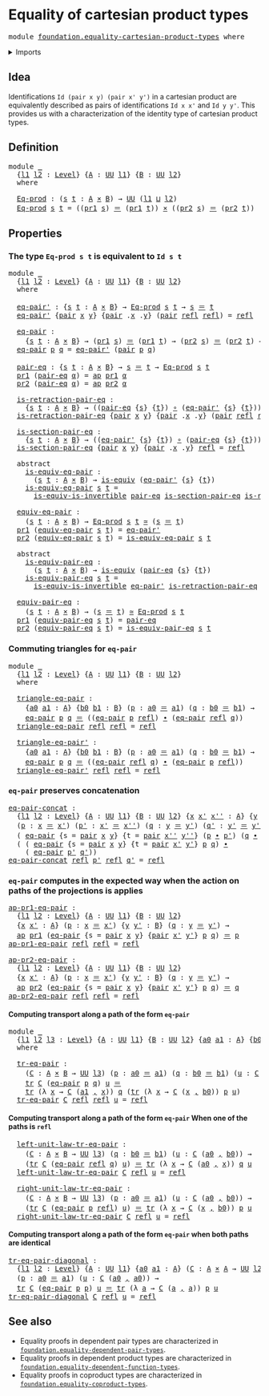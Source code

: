 # Equality of cartesian product types

<pre class="Agda"><a id="48" class="Keyword">module</a> <a id="55" href="foundation.equality-cartesian-product-types.html" class="Module">foundation.equality-cartesian-product-types</a> <a id="99" class="Keyword">where</a>
</pre>
<details><summary>Imports</summary>

<pre class="Agda"><a id="155" class="Keyword">open</a> <a id="160" class="Keyword">import</a> <a id="167" href="foundation.action-on-identifications-functions.html" class="Module">foundation.action-on-identifications-functions</a>
<a id="214" class="Keyword">open</a> <a id="219" class="Keyword">import</a> <a id="226" href="foundation.dependent-pair-types.html" class="Module">foundation.dependent-pair-types</a>
<a id="258" class="Keyword">open</a> <a id="263" class="Keyword">import</a> <a id="270" href="foundation.universe-levels.html" class="Module">foundation.universe-levels</a>

<a id="298" class="Keyword">open</a> <a id="303" class="Keyword">import</a> <a id="310" href="foundation-core.cartesian-product-types.html" class="Module">foundation-core.cartesian-product-types</a>
<a id="350" class="Keyword">open</a> <a id="355" class="Keyword">import</a> <a id="362" href="foundation-core.equivalences.html" class="Module">foundation-core.equivalences</a>
<a id="391" class="Keyword">open</a> <a id="396" class="Keyword">import</a> <a id="403" href="foundation-core.function-types.html" class="Module">foundation-core.function-types</a>
<a id="434" class="Keyword">open</a> <a id="439" class="Keyword">import</a> <a id="446" href="foundation-core.homotopies.html" class="Module">foundation-core.homotopies</a>
<a id="473" class="Keyword">open</a> <a id="478" class="Keyword">import</a> <a id="485" href="foundation-core.identity-types.html" class="Module">foundation-core.identity-types</a>
<a id="516" class="Keyword">open</a> <a id="521" class="Keyword">import</a> <a id="528" href="foundation-core.transport-along-identifications.html" class="Module">foundation-core.transport-along-identifications</a>
</pre>
</details>

## Idea

Identifications `Id (pair x y) (pair x' y')` in a cartesian product are
equivalently described as pairs of identifications `Id x x'` and `Id y y'`. This
provides us with a characterization of the identity type of cartesian product
types.

## Definition

<pre class="Agda"><a id="864" class="Keyword">module</a> <a id="871" href="foundation.equality-cartesian-product-types.html#871" class="Module">_</a>
  <a id="875" class="Symbol">{</a><a id="876" href="foundation.equality-cartesian-product-types.html#876" class="Bound">l1</a> <a id="879" href="foundation.equality-cartesian-product-types.html#879" class="Bound">l2</a> <a id="882" class="Symbol">:</a> <a id="884" href="Agda.Primitive.html#591" class="Postulate">Level</a><a id="889" class="Symbol">}</a> <a id="891" class="Symbol">{</a><a id="892" href="foundation.equality-cartesian-product-types.html#892" class="Bound">A</a> <a id="894" class="Symbol">:</a> <a id="896" href="Agda.Primitive.html#320" class="Primitive">UU</a> <a id="899" href="foundation.equality-cartesian-product-types.html#876" class="Bound">l1</a><a id="901" class="Symbol">}</a> <a id="903" class="Symbol">{</a><a id="904" href="foundation.equality-cartesian-product-types.html#904" class="Bound">B</a> <a id="906" class="Symbol">:</a> <a id="908" href="Agda.Primitive.html#320" class="Primitive">UU</a> <a id="911" href="foundation.equality-cartesian-product-types.html#879" class="Bound">l2</a><a id="913" class="Symbol">}</a>
  <a id="917" class="Keyword">where</a>

  <a id="926" href="foundation.equality-cartesian-product-types.html#926" class="Function">Eq-prod</a> <a id="934" class="Symbol">:</a> <a id="936" class="Symbol">(</a><a id="937" href="foundation.equality-cartesian-product-types.html#937" class="Bound">s</a> <a id="939" href="foundation.equality-cartesian-product-types.html#939" class="Bound">t</a> <a id="941" class="Symbol">:</a> <a id="943" href="foundation.equality-cartesian-product-types.html#892" class="Bound">A</a> <a id="945" href="foundation-core.cartesian-product-types.html#543" class="Function Operator">×</a> <a id="947" href="foundation.equality-cartesian-product-types.html#904" class="Bound">B</a><a id="948" class="Symbol">)</a> <a id="950" class="Symbol">→</a> <a id="952" href="Agda.Primitive.html#320" class="Primitive">UU</a> <a id="955" class="Symbol">(</a><a id="956" href="foundation.equality-cartesian-product-types.html#876" class="Bound">l1</a> <a id="959" href="Agda.Primitive.html#804" class="Primitive Operator">⊔</a> <a id="961" href="foundation.equality-cartesian-product-types.html#879" class="Bound">l2</a><a id="963" class="Symbol">)</a>
  <a id="967" href="foundation.equality-cartesian-product-types.html#926" class="Function">Eq-prod</a> <a id="975" href="foundation.equality-cartesian-product-types.html#975" class="Bound">s</a> <a id="977" href="foundation.equality-cartesian-product-types.html#977" class="Bound">t</a> <a id="979" class="Symbol">=</a> <a id="981" class="Symbol">((</a><a id="983" href="foundation.dependent-pair-types.html#603" class="Field">pr1</a> <a id="987" href="foundation.equality-cartesian-product-types.html#975" class="Bound">s</a><a id="988" class="Symbol">)</a> <a id="990" href="foundation-core.identity-types.html#5999" class="Function Operator">＝</a> <a id="992" class="Symbol">(</a><a id="993" href="foundation.dependent-pair-types.html#603" class="Field">pr1</a> <a id="997" href="foundation.equality-cartesian-product-types.html#977" class="Bound">t</a><a id="998" class="Symbol">))</a> <a id="1001" href="foundation-core.cartesian-product-types.html#543" class="Function Operator">×</a> <a id="1003" class="Symbol">((</a><a id="1005" href="foundation.dependent-pair-types.html#615" class="Field">pr2</a> <a id="1009" href="foundation.equality-cartesian-product-types.html#975" class="Bound">s</a><a id="1010" class="Symbol">)</a> <a id="1012" href="foundation-core.identity-types.html#5999" class="Function Operator">＝</a> <a id="1014" class="Symbol">(</a><a id="1015" href="foundation.dependent-pair-types.html#615" class="Field">pr2</a> <a id="1019" href="foundation.equality-cartesian-product-types.html#977" class="Bound">t</a><a id="1020" class="Symbol">))</a>
</pre>
## Properties

### The type `Eq-prod s t` is equivalent to `Id s t`

<pre class="Agda"><a id="1105" class="Keyword">module</a> <a id="1112" href="foundation.equality-cartesian-product-types.html#1112" class="Module">_</a>
  <a id="1116" class="Symbol">{</a><a id="1117" href="foundation.equality-cartesian-product-types.html#1117" class="Bound">l1</a> <a id="1120" href="foundation.equality-cartesian-product-types.html#1120" class="Bound">l2</a> <a id="1123" class="Symbol">:</a> <a id="1125" href="Agda.Primitive.html#591" class="Postulate">Level</a><a id="1130" class="Symbol">}</a> <a id="1132" class="Symbol">{</a><a id="1133" href="foundation.equality-cartesian-product-types.html#1133" class="Bound">A</a> <a id="1135" class="Symbol">:</a> <a id="1137" href="Agda.Primitive.html#320" class="Primitive">UU</a> <a id="1140" href="foundation.equality-cartesian-product-types.html#1117" class="Bound">l1</a><a id="1142" class="Symbol">}</a> <a id="1144" class="Symbol">{</a><a id="1145" href="foundation.equality-cartesian-product-types.html#1145" class="Bound">B</a> <a id="1147" class="Symbol">:</a> <a id="1149" href="Agda.Primitive.html#320" class="Primitive">UU</a> <a id="1152" href="foundation.equality-cartesian-product-types.html#1120" class="Bound">l2</a><a id="1154" class="Symbol">}</a>
  <a id="1158" class="Keyword">where</a>

  <a id="1167" href="foundation.equality-cartesian-product-types.html#1167" class="Function">eq-pair&#39;</a> <a id="1176" class="Symbol">:</a> <a id="1178" class="Symbol">{</a><a id="1179" href="foundation.equality-cartesian-product-types.html#1179" class="Bound">s</a> <a id="1181" href="foundation.equality-cartesian-product-types.html#1181" class="Bound">t</a> <a id="1183" class="Symbol">:</a> <a id="1185" href="foundation.equality-cartesian-product-types.html#1133" class="Bound">A</a> <a id="1187" href="foundation-core.cartesian-product-types.html#543" class="Function Operator">×</a> <a id="1189" href="foundation.equality-cartesian-product-types.html#1145" class="Bound">B</a><a id="1190" class="Symbol">}</a> <a id="1192" class="Symbol">→</a> <a id="1194" href="foundation.equality-cartesian-product-types.html#926" class="Function">Eq-prod</a> <a id="1202" href="foundation.equality-cartesian-product-types.html#1179" class="Bound">s</a> <a id="1204" href="foundation.equality-cartesian-product-types.html#1181" class="Bound">t</a> <a id="1206" class="Symbol">→</a> <a id="1208" href="foundation.equality-cartesian-product-types.html#1179" class="Bound">s</a> <a id="1210" href="foundation-core.identity-types.html#5999" class="Function Operator">＝</a> <a id="1212" href="foundation.equality-cartesian-product-types.html#1181" class="Bound">t</a>
  <a id="1216" href="foundation.equality-cartesian-product-types.html#1167" class="Function">eq-pair&#39;</a> <a id="1225" class="Symbol">{</a><a id="1226" href="foundation.dependent-pair-types.html#586" class="InductiveConstructor">pair</a> <a id="1231" href="foundation.equality-cartesian-product-types.html#1231" class="Bound">x</a> <a id="1233" href="foundation.equality-cartesian-product-types.html#1233" class="Bound">y</a><a id="1234" class="Symbol">}</a> <a id="1236" class="Symbol">{</a><a id="1237" href="foundation.dependent-pair-types.html#586" class="InductiveConstructor">pair</a> <a id="1242" class="DottedPattern Symbol">.</a><a id="1243" href="foundation.equality-cartesian-product-types.html#1231" class="DottedPattern Bound">x</a> <a id="1245" class="DottedPattern Symbol">.</a><a id="1246" href="foundation.equality-cartesian-product-types.html#1233" class="DottedPattern Bound">y</a><a id="1247" class="Symbol">}</a> <a id="1249" class="Symbol">(</a><a id="1250" href="foundation.dependent-pair-types.html#586" class="InductiveConstructor">pair</a> <a id="1255" href="foundation-core.identity-types.html#5968" class="InductiveConstructor">refl</a> <a id="1260" href="foundation-core.identity-types.html#5968" class="InductiveConstructor">refl</a><a id="1264" class="Symbol">)</a> <a id="1266" class="Symbol">=</a> <a id="1268" href="foundation-core.identity-types.html#5968" class="InductiveConstructor">refl</a>

  <a id="1276" href="foundation.equality-cartesian-product-types.html#1276" class="Function">eq-pair</a> <a id="1284" class="Symbol">:</a>
    <a id="1290" class="Symbol">{</a><a id="1291" href="foundation.equality-cartesian-product-types.html#1291" class="Bound">s</a> <a id="1293" href="foundation.equality-cartesian-product-types.html#1293" class="Bound">t</a> <a id="1295" class="Symbol">:</a> <a id="1297" href="foundation.equality-cartesian-product-types.html#1133" class="Bound">A</a> <a id="1299" href="foundation-core.cartesian-product-types.html#543" class="Function Operator">×</a> <a id="1301" href="foundation.equality-cartesian-product-types.html#1145" class="Bound">B</a><a id="1302" class="Symbol">}</a> <a id="1304" class="Symbol">→</a> <a id="1306" class="Symbol">(</a><a id="1307" href="foundation.dependent-pair-types.html#603" class="Field">pr1</a> <a id="1311" href="foundation.equality-cartesian-product-types.html#1291" class="Bound">s</a><a id="1312" class="Symbol">)</a> <a id="1314" href="foundation-core.identity-types.html#5999" class="Function Operator">＝</a> <a id="1316" class="Symbol">(</a><a id="1317" href="foundation.dependent-pair-types.html#603" class="Field">pr1</a> <a id="1321" href="foundation.equality-cartesian-product-types.html#1293" class="Bound">t</a><a id="1322" class="Symbol">)</a> <a id="1324" class="Symbol">→</a> <a id="1326" class="Symbol">(</a><a id="1327" href="foundation.dependent-pair-types.html#615" class="Field">pr2</a> <a id="1331" href="foundation.equality-cartesian-product-types.html#1291" class="Bound">s</a><a id="1332" class="Symbol">)</a> <a id="1334" href="foundation-core.identity-types.html#5999" class="Function Operator">＝</a> <a id="1336" class="Symbol">(</a><a id="1337" href="foundation.dependent-pair-types.html#615" class="Field">pr2</a> <a id="1341" href="foundation.equality-cartesian-product-types.html#1293" class="Bound">t</a><a id="1342" class="Symbol">)</a> <a id="1344" class="Symbol">→</a> <a id="1346" href="foundation.equality-cartesian-product-types.html#1291" class="Bound">s</a> <a id="1348" href="foundation-core.identity-types.html#5999" class="Function Operator">＝</a> <a id="1350" href="foundation.equality-cartesian-product-types.html#1293" class="Bound">t</a>
  <a id="1354" href="foundation.equality-cartesian-product-types.html#1276" class="Function">eq-pair</a> <a id="1362" href="foundation.equality-cartesian-product-types.html#1362" class="Bound">p</a> <a id="1364" href="foundation.equality-cartesian-product-types.html#1364" class="Bound">q</a> <a id="1366" class="Symbol">=</a> <a id="1368" href="foundation.equality-cartesian-product-types.html#1167" class="Function">eq-pair&#39;</a> <a id="1377" class="Symbol">(</a><a id="1378" href="foundation.dependent-pair-types.html#586" class="InductiveConstructor">pair</a> <a id="1383" href="foundation.equality-cartesian-product-types.html#1362" class="Bound">p</a> <a id="1385" href="foundation.equality-cartesian-product-types.html#1364" class="Bound">q</a><a id="1386" class="Symbol">)</a>

  <a id="1391" href="foundation.equality-cartesian-product-types.html#1391" class="Function">pair-eq</a> <a id="1399" class="Symbol">:</a> <a id="1401" class="Symbol">{</a><a id="1402" href="foundation.equality-cartesian-product-types.html#1402" class="Bound">s</a> <a id="1404" href="foundation.equality-cartesian-product-types.html#1404" class="Bound">t</a> <a id="1406" class="Symbol">:</a> <a id="1408" href="foundation.equality-cartesian-product-types.html#1133" class="Bound">A</a> <a id="1410" href="foundation-core.cartesian-product-types.html#543" class="Function Operator">×</a> <a id="1412" href="foundation.equality-cartesian-product-types.html#1145" class="Bound">B</a><a id="1413" class="Symbol">}</a> <a id="1415" class="Symbol">→</a> <a id="1417" href="foundation.equality-cartesian-product-types.html#1402" class="Bound">s</a> <a id="1419" href="foundation-core.identity-types.html#5999" class="Function Operator">＝</a> <a id="1421" href="foundation.equality-cartesian-product-types.html#1404" class="Bound">t</a> <a id="1423" class="Symbol">→</a> <a id="1425" href="foundation.equality-cartesian-product-types.html#926" class="Function">Eq-prod</a> <a id="1433" href="foundation.equality-cartesian-product-types.html#1402" class="Bound">s</a> <a id="1435" href="foundation.equality-cartesian-product-types.html#1404" class="Bound">t</a>
  <a id="1439" href="foundation.dependent-pair-types.html#603" class="Field">pr1</a> <a id="1443" class="Symbol">(</a><a id="1444" href="foundation.equality-cartesian-product-types.html#1391" class="Function">pair-eq</a> <a id="1452" href="foundation.equality-cartesian-product-types.html#1452" class="Bound">α</a><a id="1453" class="Symbol">)</a> <a id="1455" class="Symbol">=</a> <a id="1457" href="foundation.action-on-identifications-functions.html#790" class="Function">ap</a> <a id="1460" href="foundation.dependent-pair-types.html#603" class="Field">pr1</a> <a id="1464" href="foundation.equality-cartesian-product-types.html#1452" class="Bound">α</a>
  <a id="1468" href="foundation.dependent-pair-types.html#615" class="Field">pr2</a> <a id="1472" class="Symbol">(</a><a id="1473" href="foundation.equality-cartesian-product-types.html#1391" class="Function">pair-eq</a> <a id="1481" href="foundation.equality-cartesian-product-types.html#1481" class="Bound">α</a><a id="1482" class="Symbol">)</a> <a id="1484" class="Symbol">=</a> <a id="1486" href="foundation.action-on-identifications-functions.html#790" class="Function">ap</a> <a id="1489" href="foundation.dependent-pair-types.html#615" class="Field">pr2</a> <a id="1493" href="foundation.equality-cartesian-product-types.html#1481" class="Bound">α</a>

  <a id="1498" href="foundation.equality-cartesian-product-types.html#1498" class="Function">is-retraction-pair-eq</a> <a id="1520" class="Symbol">:</a>
    <a id="1526" class="Symbol">{</a><a id="1527" href="foundation.equality-cartesian-product-types.html#1527" class="Bound">s</a> <a id="1529" href="foundation.equality-cartesian-product-types.html#1529" class="Bound">t</a> <a id="1531" class="Symbol">:</a> <a id="1533" href="foundation.equality-cartesian-product-types.html#1133" class="Bound">A</a> <a id="1535" href="foundation-core.cartesian-product-types.html#543" class="Function Operator">×</a> <a id="1537" href="foundation.equality-cartesian-product-types.html#1145" class="Bound">B</a><a id="1538" class="Symbol">}</a> <a id="1540" class="Symbol">→</a> <a id="1542" class="Symbol">((</a><a id="1544" href="foundation.equality-cartesian-product-types.html#1391" class="Function">pair-eq</a> <a id="1552" class="Symbol">{</a><a id="1553" href="foundation.equality-cartesian-product-types.html#1527" class="Bound">s</a><a id="1554" class="Symbol">}</a> <a id="1556" class="Symbol">{</a><a id="1557" href="foundation.equality-cartesian-product-types.html#1529" class="Bound">t</a><a id="1558" class="Symbol">})</a> <a id="1561" href="foundation-core.function-types.html#455" class="Function Operator">∘</a> <a id="1563" class="Symbol">(</a><a id="1564" href="foundation.equality-cartesian-product-types.html#1167" class="Function">eq-pair&#39;</a> <a id="1573" class="Symbol">{</a><a id="1574" href="foundation.equality-cartesian-product-types.html#1527" class="Bound">s</a><a id="1575" class="Symbol">}</a> <a id="1577" class="Symbol">{</a><a id="1578" href="foundation.equality-cartesian-product-types.html#1529" class="Bound">t</a><a id="1579" class="Symbol">}))</a> <a id="1583" href="foundation-core.homotopies.html#2717" class="Function Operator">~</a> <a id="1585" href="foundation-core.function-types.html#307" class="Function">id</a>
  <a id="1590" href="foundation.equality-cartesian-product-types.html#1498" class="Function">is-retraction-pair-eq</a> <a id="1612" class="Symbol">{</a><a id="1613" href="foundation.dependent-pair-types.html#586" class="InductiveConstructor">pair</a> <a id="1618" href="foundation.equality-cartesian-product-types.html#1618" class="Bound">x</a> <a id="1620" href="foundation.equality-cartesian-product-types.html#1620" class="Bound">y</a><a id="1621" class="Symbol">}</a> <a id="1623" class="Symbol">{</a><a id="1624" href="foundation.dependent-pair-types.html#586" class="InductiveConstructor">pair</a> <a id="1629" class="DottedPattern Symbol">.</a><a id="1630" href="foundation.equality-cartesian-product-types.html#1618" class="DottedPattern Bound">x</a> <a id="1632" class="DottedPattern Symbol">.</a><a id="1633" href="foundation.equality-cartesian-product-types.html#1620" class="DottedPattern Bound">y</a><a id="1634" class="Symbol">}</a> <a id="1636" class="Symbol">(</a><a id="1637" href="foundation.dependent-pair-types.html#586" class="InductiveConstructor">pair</a> <a id="1642" href="foundation-core.identity-types.html#5968" class="InductiveConstructor">refl</a> <a id="1647" href="foundation-core.identity-types.html#5968" class="InductiveConstructor">refl</a><a id="1651" class="Symbol">)</a> <a id="1653" class="Symbol">=</a> <a id="1655" href="foundation-core.identity-types.html#5968" class="InductiveConstructor">refl</a>

  <a id="1663" href="foundation.equality-cartesian-product-types.html#1663" class="Function">is-section-pair-eq</a> <a id="1682" class="Symbol">:</a>
    <a id="1688" class="Symbol">{</a><a id="1689" href="foundation.equality-cartesian-product-types.html#1689" class="Bound">s</a> <a id="1691" href="foundation.equality-cartesian-product-types.html#1691" class="Bound">t</a> <a id="1693" class="Symbol">:</a> <a id="1695" href="foundation.equality-cartesian-product-types.html#1133" class="Bound">A</a> <a id="1697" href="foundation-core.cartesian-product-types.html#543" class="Function Operator">×</a> <a id="1699" href="foundation.equality-cartesian-product-types.html#1145" class="Bound">B</a><a id="1700" class="Symbol">}</a> <a id="1702" class="Symbol">→</a> <a id="1704" class="Symbol">((</a><a id="1706" href="foundation.equality-cartesian-product-types.html#1167" class="Function">eq-pair&#39;</a> <a id="1715" class="Symbol">{</a><a id="1716" href="foundation.equality-cartesian-product-types.html#1689" class="Bound">s</a><a id="1717" class="Symbol">}</a> <a id="1719" class="Symbol">{</a><a id="1720" href="foundation.equality-cartesian-product-types.html#1691" class="Bound">t</a><a id="1721" class="Symbol">})</a> <a id="1724" href="foundation-core.function-types.html#455" class="Function Operator">∘</a> <a id="1726" class="Symbol">(</a><a id="1727" href="foundation.equality-cartesian-product-types.html#1391" class="Function">pair-eq</a> <a id="1735" class="Symbol">{</a><a id="1736" href="foundation.equality-cartesian-product-types.html#1689" class="Bound">s</a><a id="1737" class="Symbol">}</a> <a id="1739" class="Symbol">{</a><a id="1740" href="foundation.equality-cartesian-product-types.html#1691" class="Bound">t</a><a id="1741" class="Symbol">}))</a> <a id="1745" href="foundation-core.homotopies.html#2717" class="Function Operator">~</a> <a id="1747" href="foundation-core.function-types.html#307" class="Function">id</a>
  <a id="1752" href="foundation.equality-cartesian-product-types.html#1663" class="Function">is-section-pair-eq</a> <a id="1771" class="Symbol">{</a><a id="1772" href="foundation.dependent-pair-types.html#586" class="InductiveConstructor">pair</a> <a id="1777" href="foundation.equality-cartesian-product-types.html#1777" class="Bound">x</a> <a id="1779" href="foundation.equality-cartesian-product-types.html#1779" class="Bound">y</a><a id="1780" class="Symbol">}</a> <a id="1782" class="Symbol">{</a><a id="1783" href="foundation.dependent-pair-types.html#586" class="InductiveConstructor">pair</a> <a id="1788" class="DottedPattern Symbol">.</a><a id="1789" href="foundation.equality-cartesian-product-types.html#1777" class="DottedPattern Bound">x</a> <a id="1791" class="DottedPattern Symbol">.</a><a id="1792" href="foundation.equality-cartesian-product-types.html#1779" class="DottedPattern Bound">y</a><a id="1793" class="Symbol">}</a> <a id="1795" href="foundation-core.identity-types.html#5968" class="InductiveConstructor">refl</a> <a id="1800" class="Symbol">=</a> <a id="1802" href="foundation-core.identity-types.html#5968" class="InductiveConstructor">refl</a>

  <a id="1810" class="Keyword">abstract</a>
    <a id="1823" href="foundation.equality-cartesian-product-types.html#1823" class="Function">is-equiv-eq-pair</a> <a id="1840" class="Symbol">:</a>
      <a id="1848" class="Symbol">(</a><a id="1849" href="foundation.equality-cartesian-product-types.html#1849" class="Bound">s</a> <a id="1851" href="foundation.equality-cartesian-product-types.html#1851" class="Bound">t</a> <a id="1853" class="Symbol">:</a> <a id="1855" href="foundation.equality-cartesian-product-types.html#1133" class="Bound">A</a> <a id="1857" href="foundation-core.cartesian-product-types.html#543" class="Function Operator">×</a> <a id="1859" href="foundation.equality-cartesian-product-types.html#1145" class="Bound">B</a><a id="1860" class="Symbol">)</a> <a id="1862" class="Symbol">→</a> <a id="1864" href="foundation-core.equivalences.html#1353" class="Function">is-equiv</a> <a id="1873" class="Symbol">(</a><a id="1874" href="foundation.equality-cartesian-product-types.html#1167" class="Function">eq-pair&#39;</a> <a id="1883" class="Symbol">{</a><a id="1884" href="foundation.equality-cartesian-product-types.html#1849" class="Bound">s</a><a id="1885" class="Symbol">}</a> <a id="1887" class="Symbol">{</a><a id="1888" href="foundation.equality-cartesian-product-types.html#1851" class="Bound">t</a><a id="1889" class="Symbol">})</a>
    <a id="1896" href="foundation.equality-cartesian-product-types.html#1823" class="Function">is-equiv-eq-pair</a> <a id="1913" href="foundation.equality-cartesian-product-types.html#1913" class="Bound">s</a> <a id="1915" href="foundation.equality-cartesian-product-types.html#1915" class="Bound">t</a> <a id="1917" class="Symbol">=</a>
      <a id="1925" href="foundation-core.equivalences.html#4422" class="Function">is-equiv-is-invertible</a> <a id="1948" href="foundation.equality-cartesian-product-types.html#1391" class="Function">pair-eq</a> <a id="1956" href="foundation.equality-cartesian-product-types.html#1663" class="Function">is-section-pair-eq</a> <a id="1975" href="foundation.equality-cartesian-product-types.html#1498" class="Function">is-retraction-pair-eq</a>

  <a id="2000" href="foundation.equality-cartesian-product-types.html#2000" class="Function">equiv-eq-pair</a> <a id="2014" class="Symbol">:</a>
    <a id="2020" class="Symbol">(</a><a id="2021" href="foundation.equality-cartesian-product-types.html#2021" class="Bound">s</a> <a id="2023" href="foundation.equality-cartesian-product-types.html#2023" class="Bound">t</a> <a id="2025" class="Symbol">:</a> <a id="2027" href="foundation.equality-cartesian-product-types.html#1133" class="Bound">A</a> <a id="2029" href="foundation-core.cartesian-product-types.html#543" class="Function Operator">×</a> <a id="2031" href="foundation.equality-cartesian-product-types.html#1145" class="Bound">B</a><a id="2032" class="Symbol">)</a> <a id="2034" class="Symbol">→</a> <a id="2036" href="foundation.equality-cartesian-product-types.html#926" class="Function">Eq-prod</a> <a id="2044" href="foundation.equality-cartesian-product-types.html#2021" class="Bound">s</a> <a id="2046" href="foundation.equality-cartesian-product-types.html#2023" class="Bound">t</a> <a id="2048" href="foundation-core.equivalences.html#1440" class="Function Operator">≃</a> <a id="2050" class="Symbol">(</a><a id="2051" href="foundation.equality-cartesian-product-types.html#2021" class="Bound">s</a> <a id="2053" href="foundation-core.identity-types.html#5999" class="Function Operator">＝</a> <a id="2055" href="foundation.equality-cartesian-product-types.html#2023" class="Bound">t</a><a id="2056" class="Symbol">)</a>
  <a id="2060" href="foundation.dependent-pair-types.html#603" class="Field">pr1</a> <a id="2064" class="Symbol">(</a><a id="2065" href="foundation.equality-cartesian-product-types.html#2000" class="Function">equiv-eq-pair</a> <a id="2079" href="foundation.equality-cartesian-product-types.html#2079" class="Bound">s</a> <a id="2081" href="foundation.equality-cartesian-product-types.html#2081" class="Bound">t</a><a id="2082" class="Symbol">)</a> <a id="2084" class="Symbol">=</a> <a id="2086" href="foundation.equality-cartesian-product-types.html#1167" class="Function">eq-pair&#39;</a>
  <a id="2097" href="foundation.dependent-pair-types.html#615" class="Field">pr2</a> <a id="2101" class="Symbol">(</a><a id="2102" href="foundation.equality-cartesian-product-types.html#2000" class="Function">equiv-eq-pair</a> <a id="2116" href="foundation.equality-cartesian-product-types.html#2116" class="Bound">s</a> <a id="2118" href="foundation.equality-cartesian-product-types.html#2118" class="Bound">t</a><a id="2119" class="Symbol">)</a> <a id="2121" class="Symbol">=</a> <a id="2123" href="foundation.equality-cartesian-product-types.html#1823" class="Function">is-equiv-eq-pair</a> <a id="2140" href="foundation.equality-cartesian-product-types.html#2116" class="Bound">s</a> <a id="2142" href="foundation.equality-cartesian-product-types.html#2118" class="Bound">t</a>

  <a id="2147" class="Keyword">abstract</a>
    <a id="2160" href="foundation.equality-cartesian-product-types.html#2160" class="Function">is-equiv-pair-eq</a> <a id="2177" class="Symbol">:</a>
      <a id="2185" class="Symbol">(</a><a id="2186" href="foundation.equality-cartesian-product-types.html#2186" class="Bound">s</a> <a id="2188" href="foundation.equality-cartesian-product-types.html#2188" class="Bound">t</a> <a id="2190" class="Symbol">:</a> <a id="2192" href="foundation.equality-cartesian-product-types.html#1133" class="Bound">A</a> <a id="2194" href="foundation-core.cartesian-product-types.html#543" class="Function Operator">×</a> <a id="2196" href="foundation.equality-cartesian-product-types.html#1145" class="Bound">B</a><a id="2197" class="Symbol">)</a> <a id="2199" class="Symbol">→</a> <a id="2201" href="foundation-core.equivalences.html#1353" class="Function">is-equiv</a> <a id="2210" class="Symbol">(</a><a id="2211" href="foundation.equality-cartesian-product-types.html#1391" class="Function">pair-eq</a> <a id="2219" class="Symbol">{</a><a id="2220" href="foundation.equality-cartesian-product-types.html#2186" class="Bound">s</a><a id="2221" class="Symbol">}</a> <a id="2223" class="Symbol">{</a><a id="2224" href="foundation.equality-cartesian-product-types.html#2188" class="Bound">t</a><a id="2225" class="Symbol">})</a>
    <a id="2232" href="foundation.equality-cartesian-product-types.html#2160" class="Function">is-equiv-pair-eq</a> <a id="2249" href="foundation.equality-cartesian-product-types.html#2249" class="Bound">s</a> <a id="2251" href="foundation.equality-cartesian-product-types.html#2251" class="Bound">t</a> <a id="2253" class="Symbol">=</a>
      <a id="2261" href="foundation-core.equivalences.html#4422" class="Function">is-equiv-is-invertible</a> <a id="2284" href="foundation.equality-cartesian-product-types.html#1167" class="Function">eq-pair&#39;</a> <a id="2293" href="foundation.equality-cartesian-product-types.html#1498" class="Function">is-retraction-pair-eq</a> <a id="2315" href="foundation.equality-cartesian-product-types.html#1663" class="Function">is-section-pair-eq</a>

  <a id="2337" href="foundation.equality-cartesian-product-types.html#2337" class="Function">equiv-pair-eq</a> <a id="2351" class="Symbol">:</a>
    <a id="2357" class="Symbol">(</a><a id="2358" href="foundation.equality-cartesian-product-types.html#2358" class="Bound">s</a> <a id="2360" href="foundation.equality-cartesian-product-types.html#2360" class="Bound">t</a> <a id="2362" class="Symbol">:</a> <a id="2364" href="foundation.equality-cartesian-product-types.html#1133" class="Bound">A</a> <a id="2366" href="foundation-core.cartesian-product-types.html#543" class="Function Operator">×</a> <a id="2368" href="foundation.equality-cartesian-product-types.html#1145" class="Bound">B</a><a id="2369" class="Symbol">)</a> <a id="2371" class="Symbol">→</a> <a id="2373" class="Symbol">(</a><a id="2374" href="foundation.equality-cartesian-product-types.html#2358" class="Bound">s</a> <a id="2376" href="foundation-core.identity-types.html#5999" class="Function Operator">＝</a> <a id="2378" href="foundation.equality-cartesian-product-types.html#2360" class="Bound">t</a><a id="2379" class="Symbol">)</a> <a id="2381" href="foundation-core.equivalences.html#1440" class="Function Operator">≃</a> <a id="2383" href="foundation.equality-cartesian-product-types.html#926" class="Function">Eq-prod</a> <a id="2391" href="foundation.equality-cartesian-product-types.html#2358" class="Bound">s</a> <a id="2393" href="foundation.equality-cartesian-product-types.html#2360" class="Bound">t</a>
  <a id="2397" href="foundation.dependent-pair-types.html#603" class="Field">pr1</a> <a id="2401" class="Symbol">(</a><a id="2402" href="foundation.equality-cartesian-product-types.html#2337" class="Function">equiv-pair-eq</a> <a id="2416" href="foundation.equality-cartesian-product-types.html#2416" class="Bound">s</a> <a id="2418" href="foundation.equality-cartesian-product-types.html#2418" class="Bound">t</a><a id="2419" class="Symbol">)</a> <a id="2421" class="Symbol">=</a> <a id="2423" href="foundation.equality-cartesian-product-types.html#1391" class="Function">pair-eq</a>
  <a id="2433" href="foundation.dependent-pair-types.html#615" class="Field">pr2</a> <a id="2437" class="Symbol">(</a><a id="2438" href="foundation.equality-cartesian-product-types.html#2337" class="Function">equiv-pair-eq</a> <a id="2452" href="foundation.equality-cartesian-product-types.html#2452" class="Bound">s</a> <a id="2454" href="foundation.equality-cartesian-product-types.html#2454" class="Bound">t</a><a id="2455" class="Symbol">)</a> <a id="2457" class="Symbol">=</a> <a id="2459" href="foundation.equality-cartesian-product-types.html#2160" class="Function">is-equiv-pair-eq</a> <a id="2476" href="foundation.equality-cartesian-product-types.html#2452" class="Bound">s</a> <a id="2478" href="foundation.equality-cartesian-product-types.html#2454" class="Bound">t</a>
</pre>
### Commuting triangles for `eq-pair`

<pre class="Agda"><a id="2532" class="Keyword">module</a> <a id="2539" href="foundation.equality-cartesian-product-types.html#2539" class="Module">_</a>
  <a id="2543" class="Symbol">{</a><a id="2544" href="foundation.equality-cartesian-product-types.html#2544" class="Bound">l1</a> <a id="2547" href="foundation.equality-cartesian-product-types.html#2547" class="Bound">l2</a> <a id="2550" class="Symbol">:</a> <a id="2552" href="Agda.Primitive.html#591" class="Postulate">Level</a><a id="2557" class="Symbol">}</a> <a id="2559" class="Symbol">{</a><a id="2560" href="foundation.equality-cartesian-product-types.html#2560" class="Bound">A</a> <a id="2562" class="Symbol">:</a> <a id="2564" href="Agda.Primitive.html#320" class="Primitive">UU</a> <a id="2567" href="foundation.equality-cartesian-product-types.html#2544" class="Bound">l1</a><a id="2569" class="Symbol">}</a> <a id="2571" class="Symbol">{</a><a id="2572" href="foundation.equality-cartesian-product-types.html#2572" class="Bound">B</a> <a id="2574" class="Symbol">:</a> <a id="2576" href="Agda.Primitive.html#320" class="Primitive">UU</a> <a id="2579" href="foundation.equality-cartesian-product-types.html#2547" class="Bound">l2</a><a id="2581" class="Symbol">}</a>
  <a id="2585" class="Keyword">where</a>

  <a id="2594" href="foundation.equality-cartesian-product-types.html#2594" class="Function">triangle-eq-pair</a> <a id="2611" class="Symbol">:</a>
    <a id="2617" class="Symbol">{</a><a id="2618" href="foundation.equality-cartesian-product-types.html#2618" class="Bound">a0</a> <a id="2621" href="foundation.equality-cartesian-product-types.html#2621" class="Bound">a1</a> <a id="2624" class="Symbol">:</a> <a id="2626" href="foundation.equality-cartesian-product-types.html#2560" class="Bound">A</a><a id="2627" class="Symbol">}</a> <a id="2629" class="Symbol">{</a><a id="2630" href="foundation.equality-cartesian-product-types.html#2630" class="Bound">b0</a> <a id="2633" href="foundation.equality-cartesian-product-types.html#2633" class="Bound">b1</a> <a id="2636" class="Symbol">:</a> <a id="2638" href="foundation.equality-cartesian-product-types.html#2572" class="Bound">B</a><a id="2639" class="Symbol">}</a> <a id="2641" class="Symbol">(</a><a id="2642" href="foundation.equality-cartesian-product-types.html#2642" class="Bound">p</a> <a id="2644" class="Symbol">:</a> <a id="2646" href="foundation.equality-cartesian-product-types.html#2618" class="Bound">a0</a> <a id="2649" href="foundation-core.identity-types.html#5999" class="Function Operator">＝</a> <a id="2651" href="foundation.equality-cartesian-product-types.html#2621" class="Bound">a1</a><a id="2653" class="Symbol">)</a> <a id="2655" class="Symbol">(</a><a id="2656" href="foundation.equality-cartesian-product-types.html#2656" class="Bound">q</a> <a id="2658" class="Symbol">:</a> <a id="2660" href="foundation.equality-cartesian-product-types.html#2630" class="Bound">b0</a> <a id="2663" href="foundation-core.identity-types.html#5999" class="Function Operator">＝</a> <a id="2665" href="foundation.equality-cartesian-product-types.html#2633" class="Bound">b1</a><a id="2667" class="Symbol">)</a> <a id="2669" class="Symbol">→</a>
    <a id="2675" href="foundation.equality-cartesian-product-types.html#1276" class="Function">eq-pair</a> <a id="2683" href="foundation.equality-cartesian-product-types.html#2642" class="Bound">p</a> <a id="2685" href="foundation.equality-cartesian-product-types.html#2656" class="Bound">q</a> <a id="2687" href="foundation-core.identity-types.html#5999" class="Function Operator">＝</a> <a id="2689" class="Symbol">((</a><a id="2691" href="foundation.equality-cartesian-product-types.html#1276" class="Function">eq-pair</a> <a id="2699" href="foundation.equality-cartesian-product-types.html#2642" class="Bound">p</a> <a id="2701" href="foundation-core.identity-types.html#5968" class="InductiveConstructor">refl</a><a id="2705" class="Symbol">)</a> <a id="2707" href="foundation-core.identity-types.html#6948" class="Function Operator">∙</a> <a id="2709" class="Symbol">(</a><a id="2710" href="foundation.equality-cartesian-product-types.html#1276" class="Function">eq-pair</a> <a id="2718" href="foundation-core.identity-types.html#5968" class="InductiveConstructor">refl</a> <a id="2723" href="foundation.equality-cartesian-product-types.html#2656" class="Bound">q</a><a id="2724" class="Symbol">))</a>
  <a id="2729" href="foundation.equality-cartesian-product-types.html#2594" class="Function">triangle-eq-pair</a> <a id="2746" href="foundation-core.identity-types.html#5968" class="InductiveConstructor">refl</a> <a id="2751" href="foundation-core.identity-types.html#5968" class="InductiveConstructor">refl</a> <a id="2756" class="Symbol">=</a> <a id="2758" href="foundation-core.identity-types.html#5968" class="InductiveConstructor">refl</a>

  <a id="2766" href="foundation.equality-cartesian-product-types.html#2766" class="Function">triangle-eq-pair&#39;</a> <a id="2784" class="Symbol">:</a>
    <a id="2790" class="Symbol">{</a><a id="2791" href="foundation.equality-cartesian-product-types.html#2791" class="Bound">a0</a> <a id="2794" href="foundation.equality-cartesian-product-types.html#2794" class="Bound">a1</a> <a id="2797" class="Symbol">:</a> <a id="2799" href="foundation.equality-cartesian-product-types.html#2560" class="Bound">A</a><a id="2800" class="Symbol">}</a> <a id="2802" class="Symbol">{</a><a id="2803" href="foundation.equality-cartesian-product-types.html#2803" class="Bound">b0</a> <a id="2806" href="foundation.equality-cartesian-product-types.html#2806" class="Bound">b1</a> <a id="2809" class="Symbol">:</a> <a id="2811" href="foundation.equality-cartesian-product-types.html#2572" class="Bound">B</a><a id="2812" class="Symbol">}</a> <a id="2814" class="Symbol">(</a><a id="2815" href="foundation.equality-cartesian-product-types.html#2815" class="Bound">p</a> <a id="2817" class="Symbol">:</a> <a id="2819" href="foundation.equality-cartesian-product-types.html#2791" class="Bound">a0</a> <a id="2822" href="foundation-core.identity-types.html#5999" class="Function Operator">＝</a> <a id="2824" href="foundation.equality-cartesian-product-types.html#2794" class="Bound">a1</a><a id="2826" class="Symbol">)</a> <a id="2828" class="Symbol">(</a><a id="2829" href="foundation.equality-cartesian-product-types.html#2829" class="Bound">q</a> <a id="2831" class="Symbol">:</a> <a id="2833" href="foundation.equality-cartesian-product-types.html#2803" class="Bound">b0</a> <a id="2836" href="foundation-core.identity-types.html#5999" class="Function Operator">＝</a> <a id="2838" href="foundation.equality-cartesian-product-types.html#2806" class="Bound">b1</a><a id="2840" class="Symbol">)</a> <a id="2842" class="Symbol">→</a>
    <a id="2848" href="foundation.equality-cartesian-product-types.html#1276" class="Function">eq-pair</a> <a id="2856" href="foundation.equality-cartesian-product-types.html#2815" class="Bound">p</a> <a id="2858" href="foundation.equality-cartesian-product-types.html#2829" class="Bound">q</a> <a id="2860" href="foundation-core.identity-types.html#5999" class="Function Operator">＝</a> <a id="2862" class="Symbol">((</a><a id="2864" href="foundation.equality-cartesian-product-types.html#1276" class="Function">eq-pair</a> <a id="2872" href="foundation-core.identity-types.html#5968" class="InductiveConstructor">refl</a> <a id="2877" href="foundation.equality-cartesian-product-types.html#2829" class="Bound">q</a><a id="2878" class="Symbol">)</a> <a id="2880" href="foundation-core.identity-types.html#6948" class="Function Operator">∙</a> <a id="2882" class="Symbol">(</a><a id="2883" href="foundation.equality-cartesian-product-types.html#1276" class="Function">eq-pair</a> <a id="2891" href="foundation.equality-cartesian-product-types.html#2815" class="Bound">p</a> <a id="2893" href="foundation-core.identity-types.html#5968" class="InductiveConstructor">refl</a><a id="2897" class="Symbol">))</a>
  <a id="2902" href="foundation.equality-cartesian-product-types.html#2766" class="Function">triangle-eq-pair&#39;</a> <a id="2920" href="foundation-core.identity-types.html#5968" class="InductiveConstructor">refl</a> <a id="2925" href="foundation-core.identity-types.html#5968" class="InductiveConstructor">refl</a> <a id="2930" class="Symbol">=</a> <a id="2932" href="foundation-core.identity-types.html#5968" class="InductiveConstructor">refl</a>
</pre>
### `eq-pair` preserves concatenation

<pre class="Agda"><a id="eq-pair-concat"></a><a id="2989" href="foundation.equality-cartesian-product-types.html#2989" class="Function">eq-pair-concat</a> <a id="3004" class="Symbol">:</a>
  <a id="3008" class="Symbol">{</a><a id="3009" href="foundation.equality-cartesian-product-types.html#3009" class="Bound">l1</a> <a id="3012" href="foundation.equality-cartesian-product-types.html#3012" class="Bound">l2</a> <a id="3015" class="Symbol">:</a> <a id="3017" href="Agda.Primitive.html#591" class="Postulate">Level</a><a id="3022" class="Symbol">}</a> <a id="3024" class="Symbol">{</a><a id="3025" href="foundation.equality-cartesian-product-types.html#3025" class="Bound">A</a> <a id="3027" class="Symbol">:</a> <a id="3029" href="Agda.Primitive.html#320" class="Primitive">UU</a> <a id="3032" href="foundation.equality-cartesian-product-types.html#3009" class="Bound">l1</a><a id="3034" class="Symbol">}</a> <a id="3036" class="Symbol">{</a><a id="3037" href="foundation.equality-cartesian-product-types.html#3037" class="Bound">B</a> <a id="3039" class="Symbol">:</a> <a id="3041" href="Agda.Primitive.html#320" class="Primitive">UU</a> <a id="3044" href="foundation.equality-cartesian-product-types.html#3012" class="Bound">l2</a><a id="3046" class="Symbol">}</a> <a id="3048" class="Symbol">{</a><a id="3049" href="foundation.equality-cartesian-product-types.html#3049" class="Bound">x</a> <a id="3051" href="foundation.equality-cartesian-product-types.html#3051" class="Bound">x&#39;</a> <a id="3054" href="foundation.equality-cartesian-product-types.html#3054" class="Bound">x&#39;&#39;</a> <a id="3058" class="Symbol">:</a> <a id="3060" href="foundation.equality-cartesian-product-types.html#3025" class="Bound">A</a><a id="3061" class="Symbol">}</a> <a id="3063" class="Symbol">{</a><a id="3064" href="foundation.equality-cartesian-product-types.html#3064" class="Bound">y</a> <a id="3066" href="foundation.equality-cartesian-product-types.html#3066" class="Bound">y&#39;</a> <a id="3069" href="foundation.equality-cartesian-product-types.html#3069" class="Bound">y&#39;&#39;</a> <a id="3073" class="Symbol">:</a> <a id="3075" href="foundation.equality-cartesian-product-types.html#3037" class="Bound">B</a><a id="3076" class="Symbol">}</a>
  <a id="3080" class="Symbol">(</a><a id="3081" href="foundation.equality-cartesian-product-types.html#3081" class="Bound">p</a> <a id="3083" class="Symbol">:</a> <a id="3085" href="foundation.equality-cartesian-product-types.html#3049" class="Bound">x</a> <a id="3087" href="foundation-core.identity-types.html#5999" class="Function Operator">＝</a> <a id="3089" href="foundation.equality-cartesian-product-types.html#3051" class="Bound">x&#39;</a><a id="3091" class="Symbol">)</a> <a id="3093" class="Symbol">(</a><a id="3094" href="foundation.equality-cartesian-product-types.html#3094" class="Bound">p&#39;</a> <a id="3097" class="Symbol">:</a> <a id="3099" href="foundation.equality-cartesian-product-types.html#3051" class="Bound">x&#39;</a> <a id="3102" href="foundation-core.identity-types.html#5999" class="Function Operator">＝</a> <a id="3104" href="foundation.equality-cartesian-product-types.html#3054" class="Bound">x&#39;&#39;</a><a id="3107" class="Symbol">)</a> <a id="3109" class="Symbol">(</a><a id="3110" href="foundation.equality-cartesian-product-types.html#3110" class="Bound">q</a> <a id="3112" class="Symbol">:</a> <a id="3114" href="foundation.equality-cartesian-product-types.html#3064" class="Bound">y</a> <a id="3116" href="foundation-core.identity-types.html#5999" class="Function Operator">＝</a> <a id="3118" href="foundation.equality-cartesian-product-types.html#3066" class="Bound">y&#39;</a><a id="3120" class="Symbol">)</a> <a id="3122" class="Symbol">(</a><a id="3123" href="foundation.equality-cartesian-product-types.html#3123" class="Bound">q&#39;</a> <a id="3126" class="Symbol">:</a> <a id="3128" href="foundation.equality-cartesian-product-types.html#3066" class="Bound">y&#39;</a> <a id="3131" href="foundation-core.identity-types.html#5999" class="Function Operator">＝</a> <a id="3133" href="foundation.equality-cartesian-product-types.html#3069" class="Bound">y&#39;&#39;</a><a id="3136" class="Symbol">)</a> <a id="3138" class="Symbol">→</a>
  <a id="3142" class="Symbol">(</a> <a id="3144" href="foundation.equality-cartesian-product-types.html#1276" class="Function">eq-pair</a> <a id="3152" class="Symbol">{</a><a id="3153" class="Argument">s</a> <a id="3155" class="Symbol">=</a> <a id="3157" href="foundation.dependent-pair-types.html#586" class="InductiveConstructor">pair</a> <a id="3162" href="foundation.equality-cartesian-product-types.html#3049" class="Bound">x</a> <a id="3164" href="foundation.equality-cartesian-product-types.html#3064" class="Bound">y</a><a id="3165" class="Symbol">}</a> <a id="3167" class="Symbol">{</a><a id="3168" class="Argument">t</a> <a id="3170" class="Symbol">=</a> <a id="3172" href="foundation.dependent-pair-types.html#586" class="InductiveConstructor">pair</a> <a id="3177" href="foundation.equality-cartesian-product-types.html#3054" class="Bound">x&#39;&#39;</a> <a id="3181" href="foundation.equality-cartesian-product-types.html#3069" class="Bound">y&#39;&#39;</a><a id="3184" class="Symbol">}</a> <a id="3186" class="Symbol">(</a><a id="3187" href="foundation.equality-cartesian-product-types.html#3081" class="Bound">p</a> <a id="3189" href="foundation-core.identity-types.html#6948" class="Function Operator">∙</a> <a id="3191" href="foundation.equality-cartesian-product-types.html#3094" class="Bound">p&#39;</a><a id="3193" class="Symbol">)</a> <a id="3195" class="Symbol">(</a><a id="3196" href="foundation.equality-cartesian-product-types.html#3110" class="Bound">q</a> <a id="3198" href="foundation-core.identity-types.html#6948" class="Function Operator">∙</a> <a id="3200" href="foundation.equality-cartesian-product-types.html#3123" class="Bound">q&#39;</a><a id="3202" class="Symbol">))</a> <a id="3205" href="foundation-core.identity-types.html#5999" class="Function Operator">＝</a>
  <a id="3209" class="Symbol">(</a> <a id="3211" class="Symbol">(</a> <a id="3213" href="foundation.equality-cartesian-product-types.html#1276" class="Function">eq-pair</a> <a id="3221" class="Symbol">{</a><a id="3222" class="Argument">s</a> <a id="3224" class="Symbol">=</a> <a id="3226" href="foundation.dependent-pair-types.html#586" class="InductiveConstructor">pair</a> <a id="3231" href="foundation.equality-cartesian-product-types.html#3049" class="Bound">x</a> <a id="3233" href="foundation.equality-cartesian-product-types.html#3064" class="Bound">y</a><a id="3234" class="Symbol">}</a> <a id="3236" class="Symbol">{</a><a id="3237" class="Argument">t</a> <a id="3239" class="Symbol">=</a> <a id="3241" href="foundation.dependent-pair-types.html#586" class="InductiveConstructor">pair</a> <a id="3246" href="foundation.equality-cartesian-product-types.html#3051" class="Bound">x&#39;</a> <a id="3249" href="foundation.equality-cartesian-product-types.html#3066" class="Bound">y&#39;</a><a id="3251" class="Symbol">}</a> <a id="3253" href="foundation.equality-cartesian-product-types.html#3081" class="Bound">p</a> <a id="3255" href="foundation.equality-cartesian-product-types.html#3110" class="Bound">q</a><a id="3256" class="Symbol">)</a> <a id="3258" href="foundation-core.identity-types.html#6948" class="Function Operator">∙</a>
    <a id="3264" class="Symbol">(</a> <a id="3266" href="foundation.equality-cartesian-product-types.html#1276" class="Function">eq-pair</a> <a id="3274" href="foundation.equality-cartesian-product-types.html#3094" class="Bound">p&#39;</a> <a id="3277" href="foundation.equality-cartesian-product-types.html#3123" class="Bound">q&#39;</a><a id="3279" class="Symbol">))</a>
<a id="3282" href="foundation.equality-cartesian-product-types.html#2989" class="Function">eq-pair-concat</a> <a id="3297" href="foundation-core.identity-types.html#5968" class="InductiveConstructor">refl</a> <a id="3302" href="foundation.equality-cartesian-product-types.html#3302" class="Bound">p&#39;</a> <a id="3305" href="foundation-core.identity-types.html#5968" class="InductiveConstructor">refl</a> <a id="3310" href="foundation.equality-cartesian-product-types.html#3310" class="Bound">q&#39;</a> <a id="3313" class="Symbol">=</a> <a id="3315" href="foundation-core.identity-types.html#5968" class="InductiveConstructor">refl</a>
</pre>
### `eq-pair` computes in the expected way when the action on paths of the projections is applies

<pre class="Agda"><a id="ap-pr1-eq-pair"></a><a id="3432" href="foundation.equality-cartesian-product-types.html#3432" class="Function">ap-pr1-eq-pair</a> <a id="3447" class="Symbol">:</a>
  <a id="3451" class="Symbol">{</a><a id="3452" href="foundation.equality-cartesian-product-types.html#3452" class="Bound">l1</a> <a id="3455" href="foundation.equality-cartesian-product-types.html#3455" class="Bound">l2</a> <a id="3458" class="Symbol">:</a> <a id="3460" href="Agda.Primitive.html#591" class="Postulate">Level</a><a id="3465" class="Symbol">}</a> <a id="3467" class="Symbol">{</a><a id="3468" href="foundation.equality-cartesian-product-types.html#3468" class="Bound">A</a> <a id="3470" class="Symbol">:</a> <a id="3472" href="Agda.Primitive.html#320" class="Primitive">UU</a> <a id="3475" href="foundation.equality-cartesian-product-types.html#3452" class="Bound">l1</a><a id="3477" class="Symbol">}</a> <a id="3479" class="Symbol">{</a><a id="3480" href="foundation.equality-cartesian-product-types.html#3480" class="Bound">B</a> <a id="3482" class="Symbol">:</a> <a id="3484" href="Agda.Primitive.html#320" class="Primitive">UU</a> <a id="3487" href="foundation.equality-cartesian-product-types.html#3455" class="Bound">l2</a><a id="3489" class="Symbol">}</a>
  <a id="3493" class="Symbol">{</a><a id="3494" href="foundation.equality-cartesian-product-types.html#3494" class="Bound">x</a> <a id="3496" href="foundation.equality-cartesian-product-types.html#3496" class="Bound">x&#39;</a> <a id="3499" class="Symbol">:</a> <a id="3501" href="foundation.equality-cartesian-product-types.html#3468" class="Bound">A</a><a id="3502" class="Symbol">}</a> <a id="3504" class="Symbol">(</a><a id="3505" href="foundation.equality-cartesian-product-types.html#3505" class="Bound">p</a> <a id="3507" class="Symbol">:</a> <a id="3509" href="foundation.equality-cartesian-product-types.html#3494" class="Bound">x</a> <a id="3511" href="foundation-core.identity-types.html#5999" class="Function Operator">＝</a> <a id="3513" href="foundation.equality-cartesian-product-types.html#3496" class="Bound">x&#39;</a><a id="3515" class="Symbol">)</a> <a id="3517" class="Symbol">{</a><a id="3518" href="foundation.equality-cartesian-product-types.html#3518" class="Bound">y</a> <a id="3520" href="foundation.equality-cartesian-product-types.html#3520" class="Bound">y&#39;</a> <a id="3523" class="Symbol">:</a> <a id="3525" href="foundation.equality-cartesian-product-types.html#3480" class="Bound">B</a><a id="3526" class="Symbol">}</a> <a id="3528" class="Symbol">(</a><a id="3529" href="foundation.equality-cartesian-product-types.html#3529" class="Bound">q</a> <a id="3531" class="Symbol">:</a> <a id="3533" href="foundation.equality-cartesian-product-types.html#3518" class="Bound">y</a> <a id="3535" href="foundation-core.identity-types.html#5999" class="Function Operator">＝</a> <a id="3537" href="foundation.equality-cartesian-product-types.html#3520" class="Bound">y&#39;</a><a id="3539" class="Symbol">)</a> <a id="3541" class="Symbol">→</a>
  <a id="3545" href="foundation.action-on-identifications-functions.html#790" class="Function">ap</a> <a id="3548" href="foundation.dependent-pair-types.html#603" class="Field">pr1</a> <a id="3552" class="Symbol">(</a><a id="3553" href="foundation.equality-cartesian-product-types.html#1276" class="Function">eq-pair</a> <a id="3561" class="Symbol">{</a><a id="3562" class="Argument">s</a> <a id="3564" class="Symbol">=</a> <a id="3566" href="foundation.dependent-pair-types.html#586" class="InductiveConstructor">pair</a> <a id="3571" href="foundation.equality-cartesian-product-types.html#3494" class="Bound">x</a> <a id="3573" href="foundation.equality-cartesian-product-types.html#3518" class="Bound">y</a><a id="3574" class="Symbol">}</a> <a id="3576" class="Symbol">{</a><a id="3577" href="foundation.dependent-pair-types.html#586" class="InductiveConstructor">pair</a> <a id="3582" href="foundation.equality-cartesian-product-types.html#3496" class="Bound">x&#39;</a> <a id="3585" href="foundation.equality-cartesian-product-types.html#3520" class="Bound">y&#39;</a><a id="3587" class="Symbol">}</a> <a id="3589" href="foundation.equality-cartesian-product-types.html#3505" class="Bound">p</a> <a id="3591" href="foundation.equality-cartesian-product-types.html#3529" class="Bound">q</a><a id="3592" class="Symbol">)</a> <a id="3594" href="foundation-core.identity-types.html#5999" class="Function Operator">＝</a> <a id="3596" href="foundation.equality-cartesian-product-types.html#3505" class="Bound">p</a>
<a id="3598" href="foundation.equality-cartesian-product-types.html#3432" class="Function">ap-pr1-eq-pair</a> <a id="3613" href="foundation-core.identity-types.html#5968" class="InductiveConstructor">refl</a> <a id="3618" href="foundation-core.identity-types.html#5968" class="InductiveConstructor">refl</a> <a id="3623" class="Symbol">=</a> <a id="3625" href="foundation-core.identity-types.html#5968" class="InductiveConstructor">refl</a>

<a id="ap-pr2-eq-pair"></a><a id="3631" href="foundation.equality-cartesian-product-types.html#3631" class="Function">ap-pr2-eq-pair</a> <a id="3646" class="Symbol">:</a>
  <a id="3650" class="Symbol">{</a><a id="3651" href="foundation.equality-cartesian-product-types.html#3651" class="Bound">l1</a> <a id="3654" href="foundation.equality-cartesian-product-types.html#3654" class="Bound">l2</a> <a id="3657" class="Symbol">:</a> <a id="3659" href="Agda.Primitive.html#591" class="Postulate">Level</a><a id="3664" class="Symbol">}</a> <a id="3666" class="Symbol">{</a><a id="3667" href="foundation.equality-cartesian-product-types.html#3667" class="Bound">A</a> <a id="3669" class="Symbol">:</a> <a id="3671" href="Agda.Primitive.html#320" class="Primitive">UU</a> <a id="3674" href="foundation.equality-cartesian-product-types.html#3651" class="Bound">l1</a><a id="3676" class="Symbol">}</a> <a id="3678" class="Symbol">{</a><a id="3679" href="foundation.equality-cartesian-product-types.html#3679" class="Bound">B</a> <a id="3681" class="Symbol">:</a> <a id="3683" href="Agda.Primitive.html#320" class="Primitive">UU</a> <a id="3686" href="foundation.equality-cartesian-product-types.html#3654" class="Bound">l2</a><a id="3688" class="Symbol">}</a>
  <a id="3692" class="Symbol">{</a><a id="3693" href="foundation.equality-cartesian-product-types.html#3693" class="Bound">x</a> <a id="3695" href="foundation.equality-cartesian-product-types.html#3695" class="Bound">x&#39;</a> <a id="3698" class="Symbol">:</a> <a id="3700" href="foundation.equality-cartesian-product-types.html#3667" class="Bound">A</a><a id="3701" class="Symbol">}</a> <a id="3703" class="Symbol">(</a><a id="3704" href="foundation.equality-cartesian-product-types.html#3704" class="Bound">p</a> <a id="3706" class="Symbol">:</a> <a id="3708" href="foundation.equality-cartesian-product-types.html#3693" class="Bound">x</a> <a id="3710" href="foundation-core.identity-types.html#5999" class="Function Operator">＝</a> <a id="3712" href="foundation.equality-cartesian-product-types.html#3695" class="Bound">x&#39;</a><a id="3714" class="Symbol">)</a> <a id="3716" class="Symbol">{</a><a id="3717" href="foundation.equality-cartesian-product-types.html#3717" class="Bound">y</a> <a id="3719" href="foundation.equality-cartesian-product-types.html#3719" class="Bound">y&#39;</a> <a id="3722" class="Symbol">:</a> <a id="3724" href="foundation.equality-cartesian-product-types.html#3679" class="Bound">B</a><a id="3725" class="Symbol">}</a> <a id="3727" class="Symbol">(</a><a id="3728" href="foundation.equality-cartesian-product-types.html#3728" class="Bound">q</a> <a id="3730" class="Symbol">:</a> <a id="3732" href="foundation.equality-cartesian-product-types.html#3717" class="Bound">y</a> <a id="3734" href="foundation-core.identity-types.html#5999" class="Function Operator">＝</a> <a id="3736" href="foundation.equality-cartesian-product-types.html#3719" class="Bound">y&#39;</a><a id="3738" class="Symbol">)</a> <a id="3740" class="Symbol">→</a>
  <a id="3744" href="foundation.action-on-identifications-functions.html#790" class="Function">ap</a> <a id="3747" href="foundation.dependent-pair-types.html#615" class="Field">pr2</a> <a id="3751" class="Symbol">(</a><a id="3752" href="foundation.equality-cartesian-product-types.html#1276" class="Function">eq-pair</a> <a id="3760" class="Symbol">{</a><a id="3761" class="Argument">s</a> <a id="3763" class="Symbol">=</a> <a id="3765" href="foundation.dependent-pair-types.html#586" class="InductiveConstructor">pair</a> <a id="3770" href="foundation.equality-cartesian-product-types.html#3693" class="Bound">x</a> <a id="3772" href="foundation.equality-cartesian-product-types.html#3717" class="Bound">y</a><a id="3773" class="Symbol">}</a> <a id="3775" class="Symbol">{</a><a id="3776" href="foundation.dependent-pair-types.html#586" class="InductiveConstructor">pair</a> <a id="3781" href="foundation.equality-cartesian-product-types.html#3695" class="Bound">x&#39;</a> <a id="3784" href="foundation.equality-cartesian-product-types.html#3719" class="Bound">y&#39;</a><a id="3786" class="Symbol">}</a> <a id="3788" href="foundation.equality-cartesian-product-types.html#3704" class="Bound">p</a> <a id="3790" href="foundation.equality-cartesian-product-types.html#3728" class="Bound">q</a><a id="3791" class="Symbol">)</a> <a id="3793" href="foundation-core.identity-types.html#5999" class="Function Operator">＝</a> <a id="3795" href="foundation.equality-cartesian-product-types.html#3728" class="Bound">q</a>
<a id="3797" href="foundation.equality-cartesian-product-types.html#3631" class="Function">ap-pr2-eq-pair</a> <a id="3812" href="foundation-core.identity-types.html#5968" class="InductiveConstructor">refl</a> <a id="3817" href="foundation-core.identity-types.html#5968" class="InductiveConstructor">refl</a> <a id="3822" class="Symbol">=</a> <a id="3824" href="foundation-core.identity-types.html#5968" class="InductiveConstructor">refl</a>
</pre>
#### Computing transport along a path of the form `eq-pair`

<pre class="Agda"><a id="3903" class="Keyword">module</a> <a id="3910" href="foundation.equality-cartesian-product-types.html#3910" class="Module">_</a>
  <a id="3914" class="Symbol">{</a><a id="3915" href="foundation.equality-cartesian-product-types.html#3915" class="Bound">l1</a> <a id="3918" href="foundation.equality-cartesian-product-types.html#3918" class="Bound">l2</a> <a id="3921" href="foundation.equality-cartesian-product-types.html#3921" class="Bound">l3</a> <a id="3924" class="Symbol">:</a> <a id="3926" href="Agda.Primitive.html#591" class="Postulate">Level</a><a id="3931" class="Symbol">}</a> <a id="3933" class="Symbol">{</a><a id="3934" href="foundation.equality-cartesian-product-types.html#3934" class="Bound">A</a> <a id="3936" class="Symbol">:</a> <a id="3938" href="Agda.Primitive.html#320" class="Primitive">UU</a> <a id="3941" href="foundation.equality-cartesian-product-types.html#3915" class="Bound">l1</a><a id="3943" class="Symbol">}</a> <a id="3945" class="Symbol">{</a><a id="3946" href="foundation.equality-cartesian-product-types.html#3946" class="Bound">B</a> <a id="3948" class="Symbol">:</a> <a id="3950" href="Agda.Primitive.html#320" class="Primitive">UU</a> <a id="3953" href="foundation.equality-cartesian-product-types.html#3918" class="Bound">l2</a><a id="3955" class="Symbol">}</a> <a id="3957" class="Symbol">{</a><a id="3958" href="foundation.equality-cartesian-product-types.html#3958" class="Bound">a0</a> <a id="3961" href="foundation.equality-cartesian-product-types.html#3961" class="Bound">a1</a> <a id="3964" class="Symbol">:</a> <a id="3966" href="foundation.equality-cartesian-product-types.html#3934" class="Bound">A</a><a id="3967" class="Symbol">}</a> <a id="3969" class="Symbol">{</a><a id="3970" href="foundation.equality-cartesian-product-types.html#3970" class="Bound">b0</a> <a id="3973" href="foundation.equality-cartesian-product-types.html#3973" class="Bound">b1</a> <a id="3976" class="Symbol">:</a> <a id="3978" href="foundation.equality-cartesian-product-types.html#3946" class="Bound">B</a><a id="3979" class="Symbol">}</a>
  <a id="3983" class="Keyword">where</a>

  <a id="3992" href="foundation.equality-cartesian-product-types.html#3992" class="Function">tr-eq-pair</a> <a id="4003" class="Symbol">:</a>
    <a id="4009" class="Symbol">(</a><a id="4010" href="foundation.equality-cartesian-product-types.html#4010" class="Bound">C</a> <a id="4012" class="Symbol">:</a> <a id="4014" href="foundation.equality-cartesian-product-types.html#3934" class="Bound">A</a> <a id="4016" href="foundation-core.cartesian-product-types.html#543" class="Function Operator">×</a> <a id="4018" href="foundation.equality-cartesian-product-types.html#3946" class="Bound">B</a> <a id="4020" class="Symbol">→</a> <a id="4022" href="Agda.Primitive.html#320" class="Primitive">UU</a> <a id="4025" href="foundation.equality-cartesian-product-types.html#3921" class="Bound">l3</a><a id="4027" class="Symbol">)</a> <a id="4029" class="Symbol">(</a><a id="4030" href="foundation.equality-cartesian-product-types.html#4030" class="Bound">p</a> <a id="4032" class="Symbol">:</a> <a id="4034" href="foundation.equality-cartesian-product-types.html#3958" class="Bound">a0</a> <a id="4037" href="foundation-core.identity-types.html#5999" class="Function Operator">＝</a> <a id="4039" href="foundation.equality-cartesian-product-types.html#3961" class="Bound">a1</a><a id="4041" class="Symbol">)</a> <a id="4043" class="Symbol">(</a><a id="4044" href="foundation.equality-cartesian-product-types.html#4044" class="Bound">q</a> <a id="4046" class="Symbol">:</a> <a id="4048" href="foundation.equality-cartesian-product-types.html#3970" class="Bound">b0</a> <a id="4051" href="foundation-core.identity-types.html#5999" class="Function Operator">＝</a> <a id="4053" href="foundation.equality-cartesian-product-types.html#3973" class="Bound">b1</a><a id="4055" class="Symbol">)</a> <a id="4057" class="Symbol">(</a><a id="4058" href="foundation.equality-cartesian-product-types.html#4058" class="Bound">u</a> <a id="4060" class="Symbol">:</a> <a id="4062" href="foundation.equality-cartesian-product-types.html#4010" class="Bound">C</a> <a id="4064" class="Symbol">(</a><a id="4065" href="foundation.equality-cartesian-product-types.html#3958" class="Bound">a0</a> <a id="4068" href="foundation.dependent-pair-types.html#689" class="InductiveConstructor Operator">,</a> <a id="4070" href="foundation.equality-cartesian-product-types.html#3970" class="Bound">b0</a><a id="4072" class="Symbol">))</a> <a id="4075" class="Symbol">→</a>
    <a id="4081" href="foundation-core.transport-along-identifications.html#729" class="Function">tr</a> <a id="4084" href="foundation.equality-cartesian-product-types.html#4010" class="Bound">C</a> <a id="4086" class="Symbol">(</a><a id="4087" href="foundation.equality-cartesian-product-types.html#1276" class="Function">eq-pair</a> <a id="4095" href="foundation.equality-cartesian-product-types.html#4030" class="Bound">p</a> <a id="4097" href="foundation.equality-cartesian-product-types.html#4044" class="Bound">q</a><a id="4098" class="Symbol">)</a> <a id="4100" href="foundation.equality-cartesian-product-types.html#4058" class="Bound">u</a> <a id="4102" href="foundation-core.identity-types.html#5999" class="Function Operator">＝</a>
    <a id="4108" href="foundation-core.transport-along-identifications.html#729" class="Function">tr</a> <a id="4111" class="Symbol">(λ</a> <a id="4114" href="foundation.equality-cartesian-product-types.html#4114" class="Bound">x</a> <a id="4116" class="Symbol">→</a> <a id="4118" href="foundation.equality-cartesian-product-types.html#4010" class="Bound">C</a> <a id="4120" class="Symbol">(</a><a id="4121" href="foundation.equality-cartesian-product-types.html#3961" class="Bound">a1</a> <a id="4124" href="foundation.dependent-pair-types.html#689" class="InductiveConstructor Operator">,</a> <a id="4126" href="foundation.equality-cartesian-product-types.html#4114" class="Bound">x</a><a id="4127" class="Symbol">))</a> <a id="4130" href="foundation.equality-cartesian-product-types.html#4044" class="Bound">q</a> <a id="4132" class="Symbol">(</a><a id="4133" href="foundation-core.transport-along-identifications.html#729" class="Function">tr</a> <a id="4136" class="Symbol">(λ</a> <a id="4139" href="foundation.equality-cartesian-product-types.html#4139" class="Bound">x</a> <a id="4141" class="Symbol">→</a> <a id="4143" href="foundation.equality-cartesian-product-types.html#4010" class="Bound">C</a> <a id="4145" class="Symbol">(</a><a id="4146" href="foundation.equality-cartesian-product-types.html#4139" class="Bound">x</a> <a id="4148" href="foundation.dependent-pair-types.html#689" class="InductiveConstructor Operator">,</a> <a id="4150" href="foundation.equality-cartesian-product-types.html#3970" class="Bound">b0</a><a id="4152" class="Symbol">))</a> <a id="4155" href="foundation.equality-cartesian-product-types.html#4030" class="Bound">p</a> <a id="4157" href="foundation.equality-cartesian-product-types.html#4058" class="Bound">u</a><a id="4158" class="Symbol">)</a>
  <a id="4162" href="foundation.equality-cartesian-product-types.html#3992" class="Function">tr-eq-pair</a> <a id="4173" href="foundation.equality-cartesian-product-types.html#4173" class="Bound">C</a> <a id="4175" href="foundation-core.identity-types.html#5968" class="InductiveConstructor">refl</a> <a id="4180" href="foundation-core.identity-types.html#5968" class="InductiveConstructor">refl</a> <a id="4185" href="foundation.equality-cartesian-product-types.html#4185" class="Bound">u</a> <a id="4187" class="Symbol">=</a> <a id="4189" href="foundation-core.identity-types.html#5968" class="InductiveConstructor">refl</a>
</pre>
#### Computing transport along a path of the form `eq-pair` When one of the paths is `refl`

<pre class="Agda">  <a id="4302" href="foundation.equality-cartesian-product-types.html#4302" class="Function">left-unit-law-tr-eq-pair</a> <a id="4327" class="Symbol">:</a>
    <a id="4333" class="Symbol">(</a><a id="4334" href="foundation.equality-cartesian-product-types.html#4334" class="Bound">C</a> <a id="4336" class="Symbol">:</a> <a id="4338" href="foundation.equality-cartesian-product-types.html#3934" class="Bound">A</a> <a id="4340" href="foundation-core.cartesian-product-types.html#543" class="Function Operator">×</a> <a id="4342" href="foundation.equality-cartesian-product-types.html#3946" class="Bound">B</a> <a id="4344" class="Symbol">→</a> <a id="4346" href="Agda.Primitive.html#320" class="Primitive">UU</a> <a id="4349" href="foundation.equality-cartesian-product-types.html#3921" class="Bound">l3</a><a id="4351" class="Symbol">)</a> <a id="4353" class="Symbol">(</a><a id="4354" href="foundation.equality-cartesian-product-types.html#4354" class="Bound">q</a> <a id="4356" class="Symbol">:</a> <a id="4358" href="foundation.equality-cartesian-product-types.html#3970" class="Bound">b0</a> <a id="4361" href="foundation-core.identity-types.html#5999" class="Function Operator">＝</a> <a id="4363" href="foundation.equality-cartesian-product-types.html#3973" class="Bound">b1</a><a id="4365" class="Symbol">)</a> <a id="4367" class="Symbol">(</a><a id="4368" href="foundation.equality-cartesian-product-types.html#4368" class="Bound">u</a> <a id="4370" class="Symbol">:</a> <a id="4372" href="foundation.equality-cartesian-product-types.html#4334" class="Bound">C</a> <a id="4374" class="Symbol">(</a><a id="4375" href="foundation.equality-cartesian-product-types.html#3958" class="Bound">a0</a> <a id="4378" href="foundation.dependent-pair-types.html#689" class="InductiveConstructor Operator">,</a> <a id="4380" href="foundation.equality-cartesian-product-types.html#3970" class="Bound">b0</a><a id="4382" class="Symbol">))</a> <a id="4385" class="Symbol">→</a>
    <a id="4391" class="Symbol">(</a><a id="4392" href="foundation-core.transport-along-identifications.html#729" class="Function">tr</a> <a id="4395" href="foundation.equality-cartesian-product-types.html#4334" class="Bound">C</a> <a id="4397" class="Symbol">(</a><a id="4398" href="foundation.equality-cartesian-product-types.html#1276" class="Function">eq-pair</a> <a id="4406" href="foundation-core.identity-types.html#5968" class="InductiveConstructor">refl</a> <a id="4411" href="foundation.equality-cartesian-product-types.html#4354" class="Bound">q</a><a id="4412" class="Symbol">)</a> <a id="4414" href="foundation.equality-cartesian-product-types.html#4368" class="Bound">u</a><a id="4415" class="Symbol">)</a> <a id="4417" href="foundation-core.identity-types.html#5999" class="Function Operator">＝</a> <a id="4419" href="foundation-core.transport-along-identifications.html#729" class="Function">tr</a> <a id="4422" class="Symbol">(λ</a> <a id="4425" href="foundation.equality-cartesian-product-types.html#4425" class="Bound">x</a> <a id="4427" class="Symbol">→</a> <a id="4429" href="foundation.equality-cartesian-product-types.html#4334" class="Bound">C</a> <a id="4431" class="Symbol">(</a><a id="4432" href="foundation.equality-cartesian-product-types.html#3958" class="Bound">a0</a> <a id="4435" href="foundation.dependent-pair-types.html#689" class="InductiveConstructor Operator">,</a> <a id="4437" href="foundation.equality-cartesian-product-types.html#4425" class="Bound">x</a><a id="4438" class="Symbol">))</a> <a id="4441" href="foundation.equality-cartesian-product-types.html#4354" class="Bound">q</a> <a id="4443" href="foundation.equality-cartesian-product-types.html#4368" class="Bound">u</a>
  <a id="4447" href="foundation.equality-cartesian-product-types.html#4302" class="Function">left-unit-law-tr-eq-pair</a> <a id="4472" href="foundation.equality-cartesian-product-types.html#4472" class="Bound">C</a> <a id="4474" href="foundation-core.identity-types.html#5968" class="InductiveConstructor">refl</a> <a id="4479" href="foundation.equality-cartesian-product-types.html#4479" class="Bound">u</a> <a id="4481" class="Symbol">=</a> <a id="4483" href="foundation-core.identity-types.html#5968" class="InductiveConstructor">refl</a>

  <a id="4491" href="foundation.equality-cartesian-product-types.html#4491" class="Function">right-unit-law-tr-eq-pair</a> <a id="4517" class="Symbol">:</a>
    <a id="4523" class="Symbol">(</a><a id="4524" href="foundation.equality-cartesian-product-types.html#4524" class="Bound">C</a> <a id="4526" class="Symbol">:</a> <a id="4528" href="foundation.equality-cartesian-product-types.html#3934" class="Bound">A</a> <a id="4530" href="foundation-core.cartesian-product-types.html#543" class="Function Operator">×</a> <a id="4532" href="foundation.equality-cartesian-product-types.html#3946" class="Bound">B</a> <a id="4534" class="Symbol">→</a> <a id="4536" href="Agda.Primitive.html#320" class="Primitive">UU</a> <a id="4539" href="foundation.equality-cartesian-product-types.html#3921" class="Bound">l3</a><a id="4541" class="Symbol">)</a> <a id="4543" class="Symbol">(</a><a id="4544" href="foundation.equality-cartesian-product-types.html#4544" class="Bound">p</a> <a id="4546" class="Symbol">:</a> <a id="4548" href="foundation.equality-cartesian-product-types.html#3958" class="Bound">a0</a> <a id="4551" href="foundation-core.identity-types.html#5999" class="Function Operator">＝</a> <a id="4553" href="foundation.equality-cartesian-product-types.html#3961" class="Bound">a1</a><a id="4555" class="Symbol">)</a> <a id="4557" class="Symbol">(</a><a id="4558" href="foundation.equality-cartesian-product-types.html#4558" class="Bound">u</a> <a id="4560" class="Symbol">:</a> <a id="4562" href="foundation.equality-cartesian-product-types.html#4524" class="Bound">C</a> <a id="4564" class="Symbol">(</a><a id="4565" href="foundation.equality-cartesian-product-types.html#3958" class="Bound">a0</a> <a id="4568" href="foundation.dependent-pair-types.html#689" class="InductiveConstructor Operator">,</a> <a id="4570" href="foundation.equality-cartesian-product-types.html#3970" class="Bound">b0</a><a id="4572" class="Symbol">))</a> <a id="4575" class="Symbol">→</a>
    <a id="4581" class="Symbol">(</a><a id="4582" href="foundation-core.transport-along-identifications.html#729" class="Function">tr</a> <a id="4585" href="foundation.equality-cartesian-product-types.html#4524" class="Bound">C</a> <a id="4587" class="Symbol">(</a><a id="4588" href="foundation.equality-cartesian-product-types.html#1276" class="Function">eq-pair</a> <a id="4596" href="foundation.equality-cartesian-product-types.html#4544" class="Bound">p</a> <a id="4598" href="foundation-core.identity-types.html#5968" class="InductiveConstructor">refl</a><a id="4602" class="Symbol">)</a> <a id="4604" href="foundation.equality-cartesian-product-types.html#4558" class="Bound">u</a><a id="4605" class="Symbol">)</a> <a id="4607" href="foundation-core.identity-types.html#5999" class="Function Operator">＝</a> <a id="4609" href="foundation-core.transport-along-identifications.html#729" class="Function">tr</a> <a id="4612" class="Symbol">(λ</a> <a id="4615" href="foundation.equality-cartesian-product-types.html#4615" class="Bound">x</a> <a id="4617" class="Symbol">→</a> <a id="4619" href="foundation.equality-cartesian-product-types.html#4524" class="Bound">C</a> <a id="4621" class="Symbol">(</a><a id="4622" href="foundation.equality-cartesian-product-types.html#4615" class="Bound">x</a> <a id="4624" href="foundation.dependent-pair-types.html#689" class="InductiveConstructor Operator">,</a> <a id="4626" href="foundation.equality-cartesian-product-types.html#3970" class="Bound">b0</a><a id="4628" class="Symbol">))</a> <a id="4631" href="foundation.equality-cartesian-product-types.html#4544" class="Bound">p</a> <a id="4633" href="foundation.equality-cartesian-product-types.html#4558" class="Bound">u</a>
  <a id="4637" href="foundation.equality-cartesian-product-types.html#4491" class="Function">right-unit-law-tr-eq-pair</a> <a id="4663" href="foundation.equality-cartesian-product-types.html#4663" class="Bound">C</a> <a id="4665" href="foundation-core.identity-types.html#5968" class="InductiveConstructor">refl</a> <a id="4670" href="foundation.equality-cartesian-product-types.html#4670" class="Bound">u</a> <a id="4672" class="Symbol">=</a> <a id="4674" href="foundation-core.identity-types.html#5968" class="InductiveConstructor">refl</a>
</pre>
#### Computing transport along a path of the form `eq-pair` when both paths are identical

<pre class="Agda"><a id="tr-eq-pair-diagonal"></a><a id="4783" href="foundation.equality-cartesian-product-types.html#4783" class="Function">tr-eq-pair-diagonal</a> <a id="4803" class="Symbol">:</a>
  <a id="4807" class="Symbol">{</a><a id="4808" href="foundation.equality-cartesian-product-types.html#4808" class="Bound">l1</a> <a id="4811" href="foundation.equality-cartesian-product-types.html#4811" class="Bound">l2</a> <a id="4814" class="Symbol">:</a> <a id="4816" href="Agda.Primitive.html#591" class="Postulate">Level</a><a id="4821" class="Symbol">}</a> <a id="4823" class="Symbol">{</a><a id="4824" href="foundation.equality-cartesian-product-types.html#4824" class="Bound">A</a> <a id="4826" class="Symbol">:</a> <a id="4828" href="Agda.Primitive.html#320" class="Primitive">UU</a> <a id="4831" href="foundation.equality-cartesian-product-types.html#4808" class="Bound">l1</a><a id="4833" class="Symbol">}</a> <a id="4835" class="Symbol">{</a><a id="4836" href="foundation.equality-cartesian-product-types.html#4836" class="Bound">a0</a> <a id="4839" href="foundation.equality-cartesian-product-types.html#4839" class="Bound">a1</a> <a id="4842" class="Symbol">:</a> <a id="4844" href="foundation.equality-cartesian-product-types.html#4824" class="Bound">A</a><a id="4845" class="Symbol">}</a> <a id="4847" class="Symbol">(</a><a id="4848" href="foundation.equality-cartesian-product-types.html#4848" class="Bound">C</a> <a id="4850" class="Symbol">:</a> <a id="4852" href="foundation.equality-cartesian-product-types.html#4824" class="Bound">A</a> <a id="4854" href="foundation-core.cartesian-product-types.html#543" class="Function Operator">×</a> <a id="4856" href="foundation.equality-cartesian-product-types.html#4824" class="Bound">A</a> <a id="4858" class="Symbol">→</a> <a id="4860" href="Agda.Primitive.html#320" class="Primitive">UU</a> <a id="4863" href="foundation.equality-cartesian-product-types.html#4811" class="Bound">l2</a><a id="4865" class="Symbol">)</a>
  <a id="4869" class="Symbol">(</a><a id="4870" href="foundation.equality-cartesian-product-types.html#4870" class="Bound">p</a> <a id="4872" class="Symbol">:</a> <a id="4874" href="foundation.equality-cartesian-product-types.html#4836" class="Bound">a0</a> <a id="4877" href="foundation-core.identity-types.html#5999" class="Function Operator">＝</a> <a id="4879" href="foundation.equality-cartesian-product-types.html#4839" class="Bound">a1</a><a id="4881" class="Symbol">)</a> <a id="4883" class="Symbol">(</a><a id="4884" href="foundation.equality-cartesian-product-types.html#4884" class="Bound">u</a> <a id="4886" class="Symbol">:</a> <a id="4888" href="foundation.equality-cartesian-product-types.html#4848" class="Bound">C</a> <a id="4890" class="Symbol">(</a><a id="4891" href="foundation.equality-cartesian-product-types.html#4836" class="Bound">a0</a> <a id="4894" href="foundation.dependent-pair-types.html#689" class="InductiveConstructor Operator">,</a> <a id="4896" href="foundation.equality-cartesian-product-types.html#4836" class="Bound">a0</a><a id="4898" class="Symbol">))</a> <a id="4901" class="Symbol">→</a>
  <a id="4905" href="foundation-core.transport-along-identifications.html#729" class="Function">tr</a> <a id="4908" href="foundation.equality-cartesian-product-types.html#4848" class="Bound">C</a> <a id="4910" class="Symbol">(</a><a id="4911" href="foundation.equality-cartesian-product-types.html#1276" class="Function">eq-pair</a> <a id="4919" href="foundation.equality-cartesian-product-types.html#4870" class="Bound">p</a> <a id="4921" href="foundation.equality-cartesian-product-types.html#4870" class="Bound">p</a><a id="4922" class="Symbol">)</a> <a id="4924" href="foundation.equality-cartesian-product-types.html#4884" class="Bound">u</a> <a id="4926" href="foundation-core.identity-types.html#5999" class="Function Operator">＝</a> <a id="4928" href="foundation-core.transport-along-identifications.html#729" class="Function">tr</a> <a id="4931" class="Symbol">(λ</a> <a id="4934" href="foundation.equality-cartesian-product-types.html#4934" class="Bound">a</a> <a id="4936" class="Symbol">→</a> <a id="4938" href="foundation.equality-cartesian-product-types.html#4848" class="Bound">C</a> <a id="4940" class="Symbol">(</a><a id="4941" href="foundation.equality-cartesian-product-types.html#4934" class="Bound">a</a> <a id="4943" href="foundation.dependent-pair-types.html#689" class="InductiveConstructor Operator">,</a> <a id="4945" href="foundation.equality-cartesian-product-types.html#4934" class="Bound">a</a><a id="4946" class="Symbol">))</a> <a id="4949" href="foundation.equality-cartesian-product-types.html#4870" class="Bound">p</a> <a id="4951" href="foundation.equality-cartesian-product-types.html#4884" class="Bound">u</a>
<a id="4953" href="foundation.equality-cartesian-product-types.html#4783" class="Function">tr-eq-pair-diagonal</a> <a id="4973" href="foundation.equality-cartesian-product-types.html#4973" class="Bound">C</a> <a id="4975" href="foundation-core.identity-types.html#5968" class="InductiveConstructor">refl</a> <a id="4980" href="foundation.equality-cartesian-product-types.html#4980" class="Bound">u</a> <a id="4982" class="Symbol">=</a> <a id="4984" href="foundation-core.identity-types.html#5968" class="InductiveConstructor">refl</a>
</pre>
## See also

- Equality proofs in dependent pair types are characterized in
  [`foundation.equality-dependent-pair-types`](foundation.equality-dependent-pair-types.md).
- Equality proofs in dependent product types are characterized in
  [`foundation.equality-dependent-function-types`](foundation.equality-dependent-function-types.md).
- Equality proofs in coproduct types are characterized in
  [`foundation.equality-coproduct-types`](foundation.equality-coproduct-types.md).
